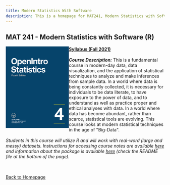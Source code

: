 ```yaml
---
title: Modern Statistics With Software
description: This is a homepage for MAT241, Modern Statistics with Software, at Southern New Hampshire University.
---
```


## MAT 241 - Modern Statistics with Software (R)

<img src="/SiteFiles/OIstats.jpg" align="left" width=200>[**Syllabus (Fall 2021)**](https://drive.google.com/file/d/1CqDPrAmPqWUxgGt8_Wiyes-ZovPjOfB-/view?usp=sharing)<br/>
<br/>
***Course Description:*** This is a fundamental course in modern-day data, data visualization, and the application of statistical techniques to analyze and make inferences from sample data. In a world where data is being constantly collected, it is necessary for individuals to be data literate, to have exposure to the power of data, and to understand as well as practice proper and ethical analyses with data. In a world where data has become abundant, rather than scarce, statistical tools are evolving. This course looks at modern statistical techniques in the age of "Big-Data".<br/>
<br/>
*Students in this course will utilize R and will work with real-word (large and messy) datasets. Instructions for accessing course notes are available <a href="https://agmath.github.io/SiteFiles/AccessingInteractiveNotes.html" title="Install Instructions">here</a> and information about the package is available [here](https://github.com/agmath/AppliedStatsInteractive) (check the README file at the bottom of the page).*<br/>
<br/><br/>

[Back to Homepage](https://agmath.github.io/)
